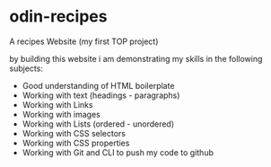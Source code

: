 # odin-recipes
A recipes Website (my first TOP project)

by building this website i am demonstrating my skills in the following subjects:

- Good understanding of HTML boilerplate
- Working with text (headings - paragraphs)
- Working with Links
- Working with images
- Working with Lists (ordered - unordered)
- Working with CSS selectors
- Working with CSS properties
- Working with Git and CLI to push my code to github
